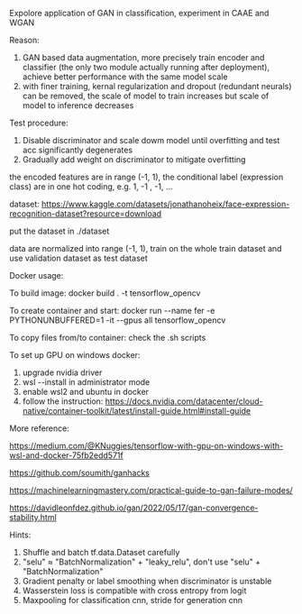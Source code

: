 Expolore application of GAN in classification, experiment in CAAE and WGAN

Reason:
1. GAN based data augmentation, more precisely train encoder and classifier (the only two module actually running after deployment), achieve better performance with the same model scale
2. with finer training, kernal regularization and dropout (redundant neurals) can be removed, the scale of model to train increases but scale of  model to inference decreases

Test procedure:
1. Disable discriminator and scale dowm model until overfitting and test acc significantly degenerates
2. Gradually add weight on discriminator to mitigate overfitting

the encoded features are in range (-1, 1), the conditional label (expression class) are in one hot coding, e.g. 1, -1 , -1, ...

dataset: https://www.kaggle.com/datasets/jonathanoheix/face-expression-recognition-dataset?resource=download

put the dataset in ./dataset

data are normalized into range (-1, 1), train on the whole train dataset and use validation dataset as test dataset

Docker usage:

To build image: docker build . -t tensorflow_opencv

To create container and start: docker run --name fer -e PYTHONUNBUFFERED=1 -it --gpus all tensorflow_opencv

To copy files from/to container: check the .sh scripts

To set up GPU on windows docker:
1. upgrade nvidia driver
2. wsl --install in administrator mode
3. enable wsl2 and ubuntu in docker
4. follow the instruction: https://docs.nvidia.com/datacenter/cloud-native/container-toolkit/latest/install-guide.html#install-guide

More reference:

https://medium.com/@KNuggies/tensorflow-with-gpu-on-windows-with-wsl-and-docker-75fb2edd571f

https://github.com/soumith/ganhacks

https://machinelearningmastery.com/practical-guide-to-gan-failure-modes/

https://davidleonfdez.github.io/gan/2022/05/17/gan-convergence-stability.html

Hints:
1. Shuffle and batch tf.data.Dataset carefully
2. "selu" ≈ "BatchNormalization" + "leaky_relu", don't use "selu" + "BatchNormalization"
3. Gradient penalty or label smoothing when discriminator is unstable
4. Wasserstein loss is compatible with cross entropy from logit
5. Maxpooling for classification cnn, stride for generation cnn
